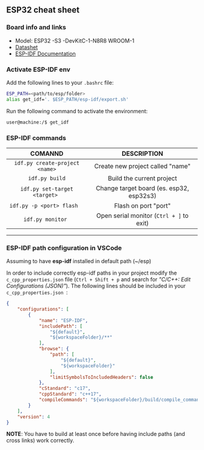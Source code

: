 ## ESP32 cheat sheet

### Board info and links
* Model: ESP32 -S3 -DevKitC-1-N8R8 WROOM-1
* [Datashet](https://www.espressif.com/sites/default/files/documentation/esp32-s3-wroom-1_wroom-1u_datasheet_en.pdf)
* [ESP-IDF Documentation](https://docs.espressif.com/projects/esp-idf/en/latest/esp32/get-started/index.html)

### Activate ESP-IDF env 
Add the following lines to your `.bashrc` file:
```bash 
ESP_PATH=<path/to/esp/folder>
alias get_idf='. $ESP_PATH/esp-idf/export.sh'
```
Run the following command to activate the environment: 
```bash 
user@machine:/$ get_idf 
```

### ESP-IDF commands
|                COMANND                |                DESCRIPTION               |
|:-------------------------------------:|:----------------------------------------:|
|    ```idf.py create-project <name>``` | Create new project called "name"         |
|    ```idf.py build```                 | Build the current project                |
|    ```idf.py set-target <target> ```  | Change target board (es. esp32, esp32s3) |
|    ```idf.py -p <port> flash  ```     | Flash on port "port"                     |
|    ```idf.py monitor ```              | Open serial monitor (```Ctrl + ]``` to exit)|

---

### ESP-IDF path configuration in VSCode
Assuming to have __esp-idf__ installed in default path (~/esp)

In order to include correctly esp-idf paths in your project modify the 
``` c_cpp_properties.json ``` file (```Ctrl + Shift + p``` and search for 
_"C/C++: Edit Configurations (JSON)"_). 
The following lines should be included in your ```c_cpp_properties.json ```:
``` json
{
    "configurations": [
        {
            "name": "ESP-IDF",
            "includePath": [
                "${default}",
                "${workspaceFolder}/**"
            ],
            "browse": {
                "path": [
                    "${default}",
                    "${workspaceFolder}"
                ],
                "limitSymbolsToIncludedHeaders": false
            },
            "cStandard": "c17",
            "cppStandard": "c++17",
            "compileCommands": "${workspaceFolder}/build/compile_commands.json"
        }
    ],
    "version": 4
}
```
__NOTE__: You have to build at least once before having include paths 
(and cross links) work correctly.
